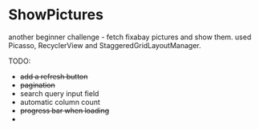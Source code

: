 # ShowPictures

another beginner challenge - fetch fixabay pictures and show them. used Picasso, RecyclerView and StaggeredGridLayoutManager.

TODO:

+ ~~add a refresh button~~
+ ~~pagination~~
+ search query input field
+ automatic column count
+ ~~progress bar when loading~~
+
